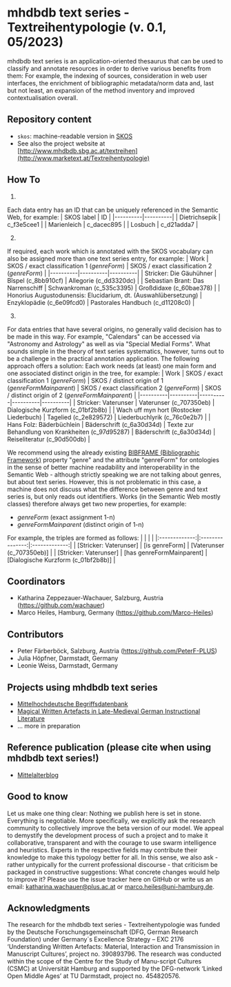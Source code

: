 mhdbdb text series - Textreihentypologie (v. 0.1, 05/2023)
=====================================================================================

mhdbdb text series is an application-oriented thesaurus that can be used to classify and annotate resources in order to derive various benefits from them: For example, the indexing of sources, consideration in web user interfaces, the enrichment of bibliographic metadata/norm data and, last but not least, an expansion of the method inventory and improved contextualisation overall.


Repository content
------------------

* `skos`: machine-readable version in [SKOS](https://www.w3.org/2004/02/skos/)
* See also the project website at [http://www.mhdbdb.sbg.ac.at/textreihen](http://www.marketext.at/Textreihentypologie)

How To
-----------------------
1. 
Each data entry has an ID that can be uniquely referenced in the Semantic Web, for example:
| SKOS label | ID |
|----------|----------|
| Dietrichsepik    | c_f3e5cee1   |
| Marienleich    | c_dacec895   | 
| Losbuch    | c_d21adda7   | 

2.
If required, each work which is annotated with the SKOS vocabulary can also be assigned more than one text series entry, for example:
| Work | SKOS / exact classification 1 (*genreForm*) | SKOS / exact classification 2 (*genreForm*) |
|----------|----------|----------|
| Stricker: Die Gäuhühner    | Bîspel (c_8bb910cf)   | Allegorie (c_dd3320dc)   |
| Sebastian Brant: Das Narrenschiff    | Schwankroman (c_535c3395)   | Großdidaxe (c_60bae378)   |
| Honorius Augustodunensis: Elucidarium, dt. (Auswahlübersetzung)   | Enzyklopädie (c_6e09fcd0)   | Pastorales Handbuch (c_d11208c0)   |

3.
For data entries that have several origins, no generally valid decision has to be made in this way. For example, "Calendars" can be accessed via "Astronomy and Astrology" as well as via "Special Medial Forms".
What sounds simple in the theory of text series systematics, however, turns out to be a challenge in the practical annotation application. The following approach offers a solution:
Each work needs (at least) one main form and one associated distinct origin in the tree, for example:
| Work | SKOS / exact classification 1 (*genreForm*) | SKOS / distinct origin of 1 (*genreFormMainparent*) | SKOS / exact classification 2 (*genreForm*) | SKOS / distinct origin of 2 (*genreFormMainparent*) |
|----------|----------|----------|----------|----------|
| Stricker: Vaterunser    | Vaterunser (c_707350eb)   | Dialogische Kurzform (c_01bf2b8b)   |
| Wach uff myn hort (Rostocker Liederbuch)    | Tagelied (c_2e829572)   | Liederbuchlyrik (c_76c0e2b7)   |
| Hans Folz: Bäderbüchlein   | Bäderschrift (c_6a30d34d)   | Texte zur Behandlung von Krankheiten (c_97d95287)   | Bäderschrift (c_6a30d34d) | Reiseliteratur (c_90d500db) |

We recommend using the already existing [BIBFRAME (Bibliographic Framework)](https://bibfra.me/vocab/lite/genre) property "genre" and the attribute "genreForm" for ontologies in the sense of better machine readability and interoperability in the Semantic Web - although strictly speaking we are not talking about genres, but about text series. However, this is not problematic in this case, a machine does not discuss what the difference between genre and text series is, but only reads out identifiers.
Works (in the Semantic Web mostly classes) therefore always get two new properties, for example:
- *genreForm* (exact assignment 1-n)
- *genreFormMainparent* (distinct origin of 1-n)

For example, the triples are formed as follows:
| <!-- -->      | <!-- -->        | <!-- -->      |
|:-------------:|:---------------:|:-------------:|
| [Stricker: Vaterunser]    | [is genreForm]   | [Vaterunser (c_707350eb)]   |
| [Stricker: Vaterunser]    | [has genreFormMainparent]   | [Dialogische Kurzform (c_01bf2b8b)]   |

Coordinators
------------
* Katharina Zeppezauer-Wachauer, Salzburg, Austria (https://github.com/wachauer)
* Marco Heiles, Hamburg, Germany (https://github.com/Marco-Heiles)

Contributors
------------
* Peter Färberböck, Salzburg, Austria (https://github.com/PeterF-PLUS)
* Julia Höpfner, Darmstadt, Germany
* Leonie Weiss, Darmstadt, Germany

Projects using mhdbdb text series
-------------------------
* [Mittelhochdeutsche Begriffsdatenbank](http://www.mhdbdb.sbg.ac.at)
* [Magical Written Artefacts in Late-Medieval German Instructional Literature](https://www.csmc.uni-hamburg.de/written-artefacts/research-fields/field-k/rfk03.html)
* … more in preparation

Reference publication (please cite when using mhdbdb text series!)
-----------------------------------------
* [Mittelalterblog](https://mittelalter.hypotheses.org/)

Good to know
------------
Let us make one thing clear: Nothing we publish here is set in stone. Everything is negotiable. More specifically, we explicitly ask the research community to collectively improve the beta version of our model. We appeal to demystify the development process of such a project and to make it collaborative, transparent and with the courage to use swarm intelligence and heuristics. Experts in the respective fields may contribute their knowledge to make this typology better for all. In this sense, we also ask - rather untypically for the current professional discourse - that criticism be packaged in constructive suggestions: What concrete changes would help to improve it?
Please use the issue tracker here on GitHub or write us an email: katharina.wachauer@plus.ac.at or marco.heiles@uni-hamburg.de.


Acknowledgments
---------------
The research for the mhdbdb text series - Textreihentypologie was funded by the Deutsche Forschungsgemeinschaft (DFG, German Research Foundation) under Germany´s Excellence Strategy – EXC 2176 ‘Understanding Written Artefacts: Material, Interaction and Transmission in Manuscript Cultures’, project no. 390893796. The research was conducted within the scope of the Centre for the Study of Manu-script Cultures (CSMC) at Universität Hamburg and supported by the DFG-network ‘Linked Open Middle Ages’ at TU Darmstadt, project no. 454820576.
